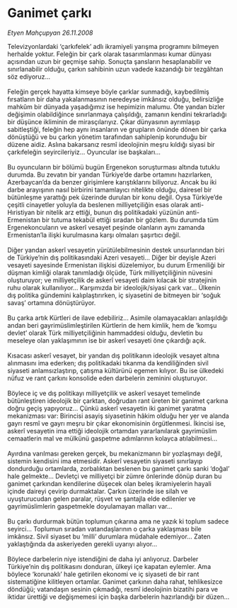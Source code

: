 # Ganimet çarkı

*Etyen Mahçupyan 26.11.2008*

<div class="taraf_structure_2col_1zq">
<div class="margen_n">



 <p>Televizyonlardaki ‘çarkıfelek’ adlı ikramiyeli yarışma programını bilmeyen herhalde yoktur. Feleğin bir çark olarak tasarımlanması kumar dünyası açısından uzun bir geçmişe sahip. Sonuçta şansların hesaplanabilir ve sınırlanabilir olduğu, çarkın sahibinin uzun vadede kazandığı bir tezgâhtan söz ediyoruz... <br/><br/>Feleğin gerçek hayatta kimseye böyle çarklar sunmadığı, kaybedilmiş fırsatların bir daha yakalanmasının neredeyse imkânsız olduğu, belirsizliğe mahkûm bir dünyada yaşadığımız ise hepimizin malumu. Öte yandan bizler değişimin olabildiğince sınırlanmaya çalışıldığı, zamanın kendini tekrarladığı bir düşünce ikliminin de mirasçılarıyız. Çıkar dünyasının ayrımlaşıp sabitleştiği, feleğin hep aynı insanların ve grupların önünde dönen bir çarka dönüştüğü ve bu çarkın yönetim tarafından sahiplenip korunduğu bir düzene aidiz. Aslına bakarsanız resmî ideolojinin meşru kıldığı siyasi bir çarkıfeleğin seyircileriyiz... Oyuncular ise başkaları... <br/><br/>Bu oyuncuların bir bölümü bugün Ergenekon soruşturması altında tutuklu durumda. Bu zevatın bir yandan Türkiye’de darbe ortamını hazırlarken, Azerbaycan’da da benzer girişimlere karıştıklarını biliyoruz. Ancak bu iki darbe arayışının nasıl birbirini tamamlayıcı nitelikte olduğu, dairesel bir bütünleşme yarattığı pek üzerinde durulan bir konu değil. Oysa Türkiye’de çeşitli cinayetler yoluyla da beslenen milliyetçiliğin esas olarak anti-Hıristiyan bir nitelik arz ettiği, bunun dış politikadaki yüzünün anti-Ermenistan bir tutuma tekabül ettiği sıradan bir gözlem. Bu durumda tüm Ergenekoncuların ve askerî vesayet peşinde olanların aynı zamanda Ermenistan’la ilişki kurulmasına karşı olmaları şaşırtıcı değil. <br/><br/>Diğer yandan askerî vesayetin yürütülebilmesinin destek unsurlarından biri de Türkiye’nin dış politikasındaki Azeri vesayeti... Diğer bir deyişle Azeri vesayeti sayesinde Ermenistan ilişkisi düzelemiyor, bu durum Ermeniliği bir düşman kimliği olarak tanımladığı ölçüde, Türk milliyetçiliğinin nüvesini oluşturuyor; ve milliyetçilik de askerî vesayeti daim kılacak bir stratejinin ruhu olarak kullanılıyor... Karşımızda bir ideolojik/siyasi çark var... Ülkenin dış politika gündemini kalıplaştırırken, iç siyasetini de bitmeyen bir ‘soğuk savaş’ ortamına dönüştürüyor. <br/><br/>Bu çarka artık Kürtleri de ilave edebiliriz... Asimile olamayacakları anlaşıldığı andan beri gayrimüslimleştirilen Kürtlerin de hem kimlik, hem de ‘komşu devlet’ olarak Türk milliyetçiliğinin hammaddesi olduğu, devletin bu meseleye olan yaklaşımının ise bir askerî vesayeti öne çıkardığı açık. <br/><br/>Kısacası askerî vesayet, bir yandan dış politikanın ideolojik vesayet altına alınmasını ima ederken; dış politikadaki tıkanma da kendiliğinden sivil siyaseti anlamsızlaştırıp, çatışma kültürünü egemen kılıyor. Bu ise ülkedeki nüfuz ve rant çarkını konsolide eden darbelerin zeminini oluşturuyor. <br/><br/>Böylece iç ve dış politikayı milliyetçilik ve askerî vesayet temelinde bütünleştiren ideolojik bir çarktan, doğrudan rant üreten bir ganimet çarkına doğru geçiş yapıyoruz... Çünkü askerî vesayetin iki ganimet yaratma mekanizması var: Birincisi asayiş siyasetinin hâkim olduğu her yer ve alanda gayrı resmî ve gayrı meşru bir çıkar ekonomisinin örgütlenmesi. İkincisi ise, askerî vesayetin ima ettiği ideolojik ortamdan yararlanılarak gayrimüslim cemaatlerin mal ve mülkünü gaspetme adımlarının kolayca atılabilmesi... <br/><br/>Ayırdına varılması gereken gerçek, bu mekanizmanın bir yozlaşmayı değil, sistemin kendisini ima etmesidir. Askerî vesayetin siyaseti sınırlayıp dondurduğu ortamlarda, zorbalıktan beslenen bu ganimet çarkı sanki ‘doğal’ hale gelmekte... Devletçi ve milliyetçi bir zümre önlerinde dönüp duran bu ganimet çarkından kendilerine düşecek olan beleş ikramiyelerin hayali içinde daireyi çevirip durmaktalar. Çarkın üzerinde ise silah ve uyuşturucudan gelen paralar, rüşvet ve şantajla elde edilenler ve gayrimüslimlerin gaspetmekle doyulamayan malları var... <br/><br/>Bu çarkı durdurmak bütün toplumun çıkarına ama ne yazık ki toplum sadece seyirci... Toplumun sıradan vatandaşlarının o çarka yaklaşması bile imkânsız. Sivil siyaset bu ‘milli’ durumlara müdahale edemiyor... Zaten yaklaştığında da askeriyeden gerekli uyarıyı alıyor... <br/><br/>Böylece darbelerin niye istendiğini de daha iyi anlıyoruz. Darbeler Türkiye’nin dış politikasını donduran, ülkeyi içe kapatan eylemler. Ama böylece ‘korunaklı’ hale getirilen ekonomi ve iç siyaseti de bir rant sistematiğine kilitleyen ortamlar. Ganimet çarkının daha rahat, tehlikesizce döndüğü; vatandaşın sesinin çıkmadığı, resmî ideolojinin bizatihi para ve iktidar ürettiği ve değişmemesi için başka darbelerin hazırlandığı bir düzen...</p>

<br/>


<div id="taraf_not">
</div>

</div>


</div>
